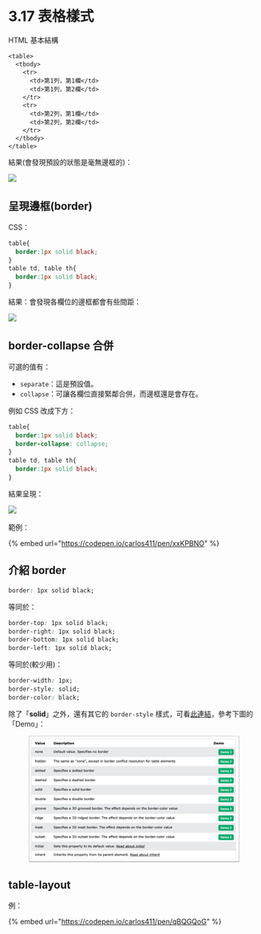 # 3.17 表格樣式

HTML 基本結構

```markup
<table>
  <tbody>
    <tr>
      <td>第1列，第1欄</td>
      <td>第1列，第2欄</td>
    </tr>
    <tr>
      <td>第2列，第1欄</td>
      <td>第2列，第2欄</td>
    </tr>
  </tbody>
</table>
```

結果(會發現預設的狀態是毫無邊框的)：

![](../.gitbook/assets/table\_basic.png)



## 呈現邊框(border)

CSS：

```css
table{
  border:1px solid black;
}
table td, table th{
  border:1px solid black;
}
```

結果：會發現各欄位的邊框都會有些間距：

![](../.gitbook/assets/table\_with\_border.png)



## border-collapse 合併

可選的值有：

* `separate`：這是預設值。
* `collapse`：可讓各欄位直接緊鄰合併，而邊框還是會存在。

例如 CSS 改成下方：

```css
table{
  border:1px solid black;
  border-collapse: collapse;
}
table td, table th{
  border:1px solid black;
}
```

結果呈現：

![](../.gitbook/assets/table\_with\_collapse.png)

範例：

{% embed url="https://codepen.io/carlos411/pen/xxKPBNO" %}



## 介紹 border

```css
border: 1px solid black;
```

等同於：

```css
border-top: 1px solid black;
border-right: 1px solid black;
border-bottom: 1px solid black;
border-left: 1px solid black;
```

等同於(較少用)：

```css
border-width: 1px;
border-style: solid;
border-color: black;
```

除了「**solid**」之外，還有其它的 `border-style` 樣式，可看[此連結](https://www.w3schools.com/cssref/pr\_border-style.php)，參考下圖的「Demo」：

<figure><img src="../.gitbook/assets/border_style_demo.png" alt=""><figcaption></figcaption></figure>



## table-layout



例：

{% embed url="https://codepen.io/carlos411/pen/qBQGQoG" %}

